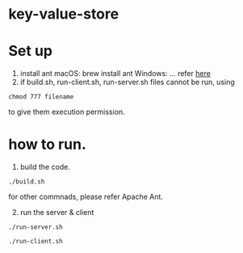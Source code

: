 # key-value-store
# Set up
1. install ant
macOS: brew install ant
Windows: ... refer [here](https://mkyong.com/ant/how-to-install-apache-ant-on-windows/)
2. if build.sh, run-client.sh, run-server.sh files cannot be run, using 
```shell
chmod 777 filename
``` 
to give them execution permission. 

# how to run. 
1. build the code. 
```shell 
./build.sh
```     
for other commnads, please refer Apache Ant. 

2. run the server & client
```shell 
./run-server.sh
```
```shell 
./run-client.sh
```
